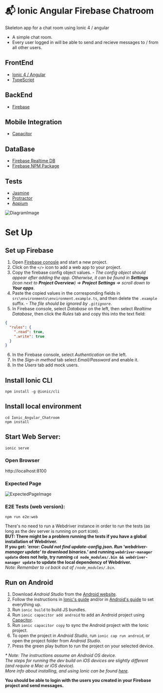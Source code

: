# 📬 Ionic Angular Firebase Chatroom
Skeleton app for a chat room using Ionic 4 / angular
- A simple chat room.
- Every user logged in will be able to send and recieve messages to / from all other users.

<!-- not based on a specific tutorial -->

## FrontEnd
- [Ionic 4 / Angular](https://ionicframework.com/docs/angular/overview)
- [TypeScript](https://www.typescriptlang.org/)
## BackEnd
- [Firebase](https://firebase.google.com/)
## Mobile Integration
- [Capacitor](https://capacitor.ionicframework.com/)
## DataBase
- [Firebase Realtime DB](https://firebase.google.com/)
- [Firebase NPM Package](https://www.npmjs.com/package/firebase)
## Tests
- [Jasmine](https://jasmine.github.io/index.html)
- [Protractor](https://www.protractortest.org/#/)
- [Appium](http://appium.io/)

![DiagramImage](https://www.fillme/)
# Set Up
## Set up Firebase
1. Open [Firebase conosle](https://console.firebase.google.com/) and start a new project.
2. Click on the `</>` icon to add a web app to your project.
3. Copy the firebase config object values. *- The config object should appear after adding the app. Otherwise, it can be found in __Settings__ (icon next to __Project Overview__) => __Project Settings__ => scroll down to __Your apps__*.
4. Paste the copied values in the corresponding fields in `src\environments\environment.example.ts`, and then delete the `.example` suffix. *- The file should be ignored by `.gitignore`*.
5. In Firebase console, select *Database* on the left, then select *Realtime Database*, then click the *Rules* tab and copy this into the text field: 
```json
{
  "rules": {
    ".read": true,
    ".write": true
  }
}
```

6. In the Firebase console, select *Authentication* on the left.
7. In the *Sign-in method* tab select *Email/Password* and enable it.
8. In the *Users* tab add mock users.
## Install Ionic CLI
    npm install -g @ionic/cli
## Install local environment
    cd Ionic_Angular_Chatroom
    npm install
## Start Web Server:
    ionic serve
### Open Browser
http://localhost:8100
### Expected Page
![ExpectedPageImage](fillme)
    
### E2E Tests (web version):
    npm run e2e:web
There's no need to run a Webdriver instance in order to run the tests (as long as the dev server is running on port `8100`).<br>
__BUT: There might be a problem running the tests if you have a global installation of Webdriver.<br>
If you get: *'error: Could not find update-config.json. Run 'webdriver-manager update' to download binaries.'* and running `webdriver-manager update` does not help, try running `cd node_modules/.bin && webdriver-manager update` to update the local dependency of Webdriver.__<br>
*Note: Remember to `cd` back out of `/node_modules/.bin`.*

## Run on Android
1. Download *Android Studio* from the [Android website](https://developer.android.com/studio/).
2. Follow the instructions in [Ionic's guide](https://ionicframework.com/docs/installation/android) and/or in [Android's guide](https://developer.android.com/studio/install) to set everything up.
3. Run `ionic build` to build JS bundles.
4. Run `ionic capacitor add android` to add an Android project using [Capacitor](https://capacitor.ionicframework.com/).
5. Run `ionic capacitor copy` to sync the Android project with the Ionic project.
6. To open the project in *Android Studio*, run `ionic cap run android`, or open the project folder from *Android Studio*.
7. Press the green play button to run the project on your selected device.

_* Note: The instructions assume an Android OS device.<br>
The steps for running the dev build on iOS devices are slightly different (and require a Mac or iOS device).<br>
More info about installing, and using Ionic can be found [here](https://ionicframework.com/docs)_.

**You should be able to login with the users you created in your Firebase project and send messages.**
